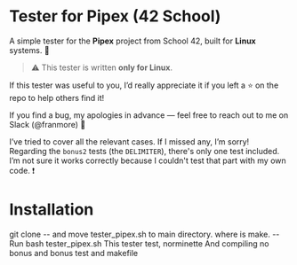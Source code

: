 # Tester for Pipex (42 School)

A simple tester for the **Pipex** project from School 42, built for **Linux** systems. 🐧

> ⚠️ This tester is written **only for Linux**.

If this tester was useful to you, I’d really appreciate it if you left a ⭐ on the repo to help others find it!

If you find a bug, my apologies in advance — feel free to reach out to me on Slack (@franmore) 📧

I’ve tried to cover all the relevant cases. If I missed any, I’m sorry!  
Regarding the `bonus2` tests (the `DELIMITER`), there's only one test included. I’m not sure it works correctly because I couldn't test that part with my own code. ❗


# Installation
git clone -- and move tester_pipex.sh to main directory. where is make.
 -- Run
 bash tester_pipex.sh
 This tester test, norminette
 And compiling no bonus and bonus test and makefile
 
